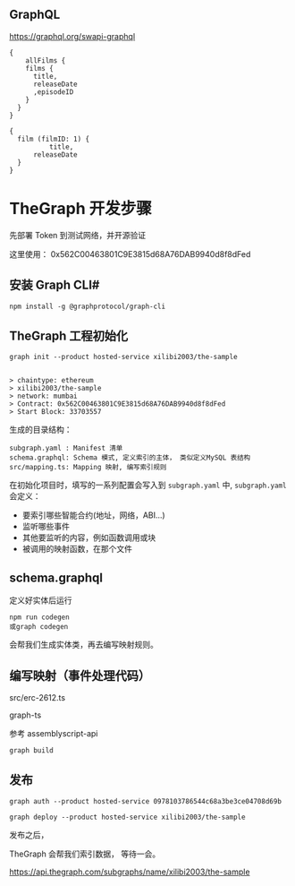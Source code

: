 
## GraphQL

https://graphql.org/swapi-graphql

```
{
	allFilms {
    films {
      title,
      releaseDate
      ,episodeID
    }
  }
}

```

```
{
  film (filmID: 1) {
          title,
      releaseDate
  }
}
```


# TheGraph 开发步骤

先部署 Token 到测试网络，并开源验证

这里使用： 0x562C00463801C9E3815d68A76DAB9940d8f8dFed


## 安装 Graph CLI#
```
npm install -g @graphprotocol/graph-cli
```

## TheGraph 工程初始化

```
graph init --product hosted-service xilibi2003/the-sample


> chaintype: ethereum
> xilibi2003/the-sample
> network: mumbai
> Contract: 0x562C00463801C9E3815d68A76DAB9940d8f8dFed
> Start Block: 33703557
```


生成的目录结构：

```
subgraph.yaml : Manifest 清单
schema.graphql: Schema 模式, 定义索引的主体， 类似定义MySQL 表结构
src/mapping.ts: Mapping 映射, 编写索引规则 
```

在初始化项目时，填写的一系列配置会写入到 `subgraph.yaml` 中,  `subgraph.yaml` 会定义：


* 要索引哪些智能合约(地址，网络，ABI...)
* 监听哪些事件
* 其他要监听的内容，例如函数调用或块
* 被调用的映射函数，在那个文件

## schema.graphql

定义好实体后运行

```
npm run codegen
或graph codegen 
```

会帮我们生成实体类，再去编写映射规则。

## 编写映射（事件处理代码）

src/erc-2612.ts

graph-ts

参考 assemblyscript-api 


```
graph build
```




## 发布

```
graph auth --product hosted-service 0978103786544c68a3be3ce04708d69b
```

```
graph deploy --product hosted-service xilibi2003/the-sample
```

发布之后，

 TheGraph 会帮我们索引数据， 等待一会。


https://api.thegraph.com/subgraphs/name/xilibi2003/the-sample